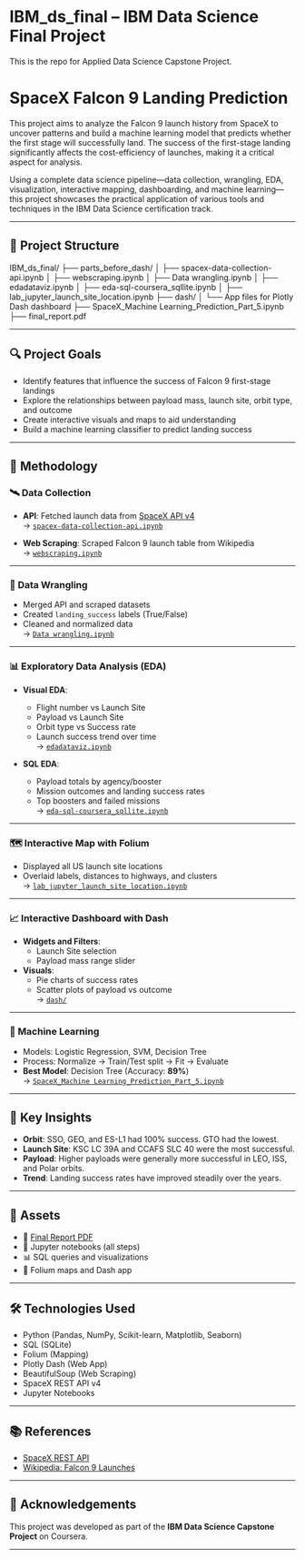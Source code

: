 # IBM_ds_final – IBM Data Science Final Project
This is the repo for Applied Data Science Capstone Project.

# SpaceX Falcon 9 Landing Prediction 

This project aims to analyze the Falcon 9 launch history from SpaceX to uncover patterns and build a machine learning model that predicts whether the first stage will successfully land. The success of the first-stage landing significantly affects the cost-efficiency of launches, making it a critical aspect for analysis.

Using a complete data science pipeline—data collection, wrangling, EDA, visualization, interactive mapping, dashboarding, and machine learning—this project showcases the practical application of various tools and techniques in the IBM Data Science certification track.

---

## 📁 Project Structure
IBM_ds_final/
├── parts_before_dash/
│   ├── spacex-data-collection-api.ipynb
│   ├── webscraping.ipynb
│   ├── Data wrangling.ipynb
│   ├── edadataviz.ipynb
│   ├── eda-sql-coursera_sqllite.ipynb
│   ├── lab_jupyter_launch_site_location.ipynb
├── dash/
│   └── App files for Plotly Dash dashboard
├── SpaceX_Machine Learning_Prediction_Part_5.ipynb
├── final_report.pdf

---

## 🔍 Project Goals

- Identify features that influence the success of Falcon 9 first-stage landings
- Explore the relationships between payload mass, launch site, orbit type, and outcome
- Create interactive visuals and maps to aid understanding
- Build a machine learning classifier to predict landing success

---

## 🧪 Methodology

### 🛰️ Data Collection

- **API**: Fetched launch data from [SpaceX API v4](https://api.spacexdata.com/v4)  
  → [`spacex-data-collection-api.ipynb`](parts_before_dash/spacex-data-collection-api.ipynb)

- **Web Scraping**: Scraped Falcon 9 launch table from Wikipedia  
  → [`webscraping.ipynb`](parts_before_dash/webscraping.ipynb)

---

### 🧹 Data Wrangling

- Merged API and scraped datasets
- Created `landing_success` labels (True/False)
- Cleaned and normalized data  
  → [`Data wrangling.ipynb`](parts_before_dash/Data%20wrangling.ipynb)

---

### 📊 Exploratory Data Analysis (EDA)

- **Visual EDA**:
  - Flight number vs Launch Site
  - Payload vs Launch Site
  - Orbit type vs Success rate
  - Launch success trend over time  
  → [`edadataviz.ipynb`](parts_before_dash/edadataviz.ipynb)

- **SQL EDA**:
  - Payload totals by agency/booster
  - Mission outcomes and landing success rates
  - Top boosters and failed missions  
  → [`eda-sql-coursera_sqllite.ipynb`](parts_before_dash/eda-sql-coursera_sqllite.ipynb)

---

### 🗺️ Interactive Map with Folium

- Displayed all US launch site locations
- Overlaid labels, distances to highways, and clusters  
  → [`lab_jupyter_launch_site_location.ipynb`](parts_before_dash/lab_jupyter_launch_site_location.ipynb)

---

### 📈 Interactive Dashboard with Dash

- **Widgets and Filters**:
  - Launch Site selection
  - Payload mass range slider
- **Visuals**:
  - Pie charts of success rates
  - Scatter plots of payload vs outcome  
  → [`dash/`](dash/)

---

### 🤖 Machine Learning

- Models: Logistic Regression, SVM, Decision Tree
- Process: Normalize → Train/Test split → Fit → Evaluate
- **Best Model**: Decision Tree (Accuracy: **89%**)  
  → [`SpaceX_Machine Learning_Prediction_Part_5.ipynb`](SpaceX_Machine%20Learning%20Prediction_Part_5.ipynb)

---

## 📌 Key Insights

- **Orbit**: SSO, GEO, and ES-L1 had 100% success. GTO had the lowest.
- **Launch Site**: KSC LC 39A and CCAFS SLC 40 were the most successful.
- **Payload**: Higher payloads were generally more successful in LEO, ISS, and Polar orbits.
- **Trend**: Landing success rates have improved steadily over the years.

---

## 📎 Assets

- 📄 [Final Report PDF](final_report.pdf)
- 📓 Jupyter notebooks (all steps)
- 📊 SQL queries and visualizations
- 📍 Folium maps and Dash app

---

## 🛠️ Technologies Used

- Python (Pandas, NumPy, Scikit-learn, Matplotlib, Seaborn)
- SQL (SQLite)
- Folium (Mapping)
- Plotly Dash (Web App)
- BeautifulSoup (Web Scraping)
- SpaceX REST API v4
- Jupyter Notebooks

---

## 📚 References

- [SpaceX REST API](https://api.spacexdata.com/v4)
- [Wikipedia: Falcon 9 Launches](https://en.wikipedia.org/wiki/List_of_Falcon_9_and_Falcon_Heavy_launches)

---

## 🤝 Acknowledgements

This project was developed as part of the **IBM Data Science Capstone Project** on Coursera.

---

